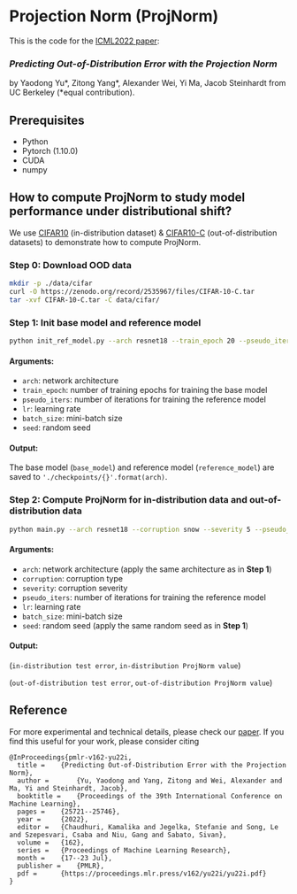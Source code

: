 # Projection Norm (ProjNorm)

This is the code for the [ICML2022 paper](https://arxiv.org/abs/2202.05834):

### *Predicting Out-of-Distribution Error with the Projection Norm*

by Yaodong Yu*, Zitong Yang*, Alexander Wei, Yi Ma, Jacob Steinhardt from UC Berkeley (*equal contribution).

## Prerequisites
* Python
* Pytorch (1.10.0)
* CUDA
* numpy


## How to compute ProjNorm to study model performance under distributional shift?
We use [CIFAR10](https://www.cs.toronto.edu/~kriz/cifar.html) (in-distribution dataset) & [CIFAR10-C](https://arxiv.org/abs/1903.12261) (out-of-distribution datasets) to demonstrate how to compute ProjNorm.

### Step 0: Download OOD data
```bash
mkdir -p ./data/cifar
curl -O https://zenodo.org/record/2535967/files/CIFAR-10-C.tar
tar -xvf CIFAR-10-C.tar -C data/cifar/
```

### Step 1: Init base model and reference model
```bash
python init_ref_model.py --arch resnet18 --train_epoch 20 --pseudo_iters 500 --lr 0.001 --batch_size 128 --seed 1
```
#### Arguments:
* ```arch```: network architecture
* ```train_epoch```: number of training epochs for training the base model
* ```pseudo_iters```: number of iterations for training the reference model
* ```lr```: learning rate
* ```batch_size```: mini-batch size
* ```seed```: random seed

#### Output:

The base model (```base_model```) and reference model (```reference_model```) are saved to ```'./checkpoints/{}'.format(arch)```.

### Step 2: Compute ProjNorm for in-distribution data and out-of-distribution data
```bash
python main.py --arch resnet18 --corruption snow --severity 5 --pseudo_iters 500 --lr 0.001 --batch_size 128 --seed 1
```
#### Arguments:
* ```arch```: network architecture (apply the same architecture as in **Step 1**)
* ```corruption```: corruption type
* ```severity```: corruption severity
* ```pseudo_iters```: number of iterations for training the reference model
* ```lr```: learning rate
* ```batch_size```: mini-batch size
* ```seed```: random seed (apply the same random seed as in **Step 1**)

#### Output:

(```in-distribution test error```, ```in-distribution ProjNorm value```)

(```out-of-distribution test error```, ```out-of-distribution ProjNorm value```)

## Reference
For more experimental and technical details, please check our [paper](https://arxiv.org/abs/2202.05834). If you find this useful for your work, please consider citing
```
@InProceedings{pmlr-v162-yu22i,
  title = 	 {Predicting Out-of-Distribution Error with the Projection Norm},
  author =       {Yu, Yaodong and Yang, Zitong and Wei, Alexander and Ma, Yi and Steinhardt, Jacob},
  booktitle = 	 {Proceedings of the 39th International Conference on Machine Learning},
  pages = 	 {25721--25746},
  year = 	 {2022},
  editor = 	 {Chaudhuri, Kamalika and Jegelka, Stefanie and Song, Le and Szepesvari, Csaba and Niu, Gang and Sabato, Sivan},
  volume = 	 {162},
  series = 	 {Proceedings of Machine Learning Research},
  month = 	 {17--23 Jul},
  publisher =    {PMLR},
  pdf = 	 {https://proceedings.mlr.press/v162/yu22i/yu22i.pdf}
}
```

